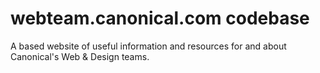 # webteam.canonical.com codebase

A based website of useful information and resources for and about Canonical's Web & Design teams.
